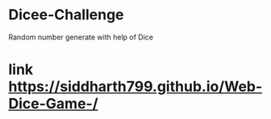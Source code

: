 # Dicee-Challenge
Random number generate with help of Dice
# link  https://siddharth799.github.io/Web-Dice-Game-/ 
